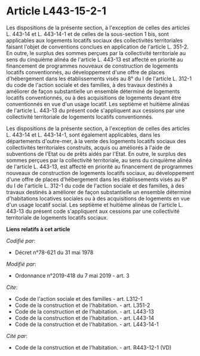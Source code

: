 # Article L443-15-2-1

Les dispositions de la présente section, à l'exception de celles des articles L. 443-14 et L. 443-14-1 et de celles de la
sous-section 1 bis, sont applicables aux logements locatifs sociaux des collectivités territoriales faisant l'objet de
conventions conclues en application de l'article L. 351-2. En outre, le surplus des sommes perçues par la collectivité
territoriale au sens du cinquième alinéa de l'article L. 443-13 est affecté en priorité au financement de programmes nouveaux
de construction de logements locatifs conventionnés, au développement d'une offre de places d'hébergement dans les
établissements visés au 8° du I de l'article L. 312-1 du code de l'action sociale et des familles, à des travaux destinés à
améliorer de façon substantielle un ensemble déterminé de logements locatifs conventionnés, ou à des acquisitions de
logements devant être conventionnés en vue d'un usage locatif. Les septième et huitième alinéas de l'article L. 443-13 du
présent code s'appliquent aux cessions par une collectivité territoriale de logements locatifs conventionnés.

Les dispositions de la présente section, à l'exception de celles des articles L. 443-14 et L. 443-14-1, sont également
applicables, dans les départements d'outre-mer, à la vente des logements locatifs sociaux des collectivités territoriales
construits, acquis ou améliorés à l'aide de subventions de l'Etat ou de prêts aidés par l'Etat. En outre, le surplus des
sommes perçues par la collectivité territoriale, au sens du cinquième alinéa de l'article L. 443-13, est affecté en priorité
au financement de programmes nouveaux de construction de logements locatifs sociaux, au développement d'une offre de places
d'hébergement dans les établissements visés au 8° du I de l'article L. 312-1 du code de l'action sociale et des familles, à
des travaux destinés à améliorer de façon substantielle un ensemble déterminé d'habitations locatives sociales ou à des
acquisitions de logements en vue d'un usage locatif social. Les septième et huitième alinéas de l'article L. 443-13 du
présent code s'appliquent aux cessions par une collectivité territoriale de logements locatifs sociaux.

**Liens relatifs à cet article**

_Codifié par_:

  - Décret n°78-621 du 31 mai 1978

_Modifié par_:

  - Ordonnance n°2019-418 du 7 mai 2019 - art. 3

_Cite_:

  - Code de l'action sociale et des familles - art. L312-1
  - Code de la construction et de l'habitation. - art. L351-2
  - Code de la construction et de l'habitation. - art. L443-13
  - Code de la construction et de l'habitation. - art. L443-14
  - Code de la construction et de l'habitation. - art. L443-14-1

_Cité par_:

  - Code de la construction et de l'habitation. - art. R443-12-1 (VD)
